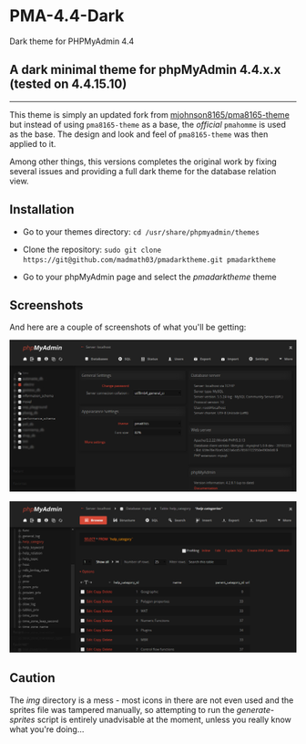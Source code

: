 # PMA-4.4-Dark
Dark theme for PHPMyAdmin 4.4

## A dark minimal theme for phpMyAdmin 4.4.x.x (tested on 4.4.15.10)

---
This theme is simply an updated fork from [mjohnson8165/pma8165-theme](https://github.com/mjohnson8165/pma8165-theme) but instead of using `pma8165-theme` as a base, the _official_ `pmahomme` is used as the base. The design and look and feel of `pma8165-theme` was then applied to it.

Among other things, this versions completes the original work by fixing several issues and providing a full dark theme for the database relation view.

## Installation

* Go to your themes directory:
`cd /usr/share/phpmyadmin/themes`

* Clone the repository: `sudo git clone https://git@github.com/madmath03/pmadarktheme.git pmadarktheme`

* Go to your phpMyAdmin page and select the *pmadarktheme* theme

## Screenshots

And here are a couple of screenshots of what you'll be getting:

![alt text](https://github.com/madmath03/pmadarktheme/blob/master/screenshot-1.png "PMA Dark Theme - Screenshot #1")

![alt text](https://github.com/madmath03/pmadarktheme/blob/master/screenshot-2.png "PMA Dark - Screenshot #2")

## Caution

The *img* directory is a mess - most icons in there are not even used and the sprites file was tampered manually, so attempting to run the *generate-sprites* script is entirely unadvisable at the moment, unless you really know what you're doing...
